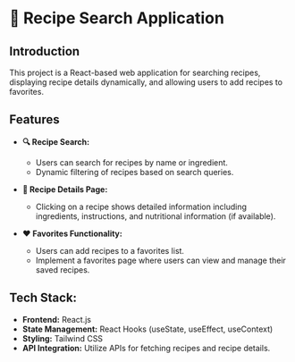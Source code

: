 # 🍳 Recipe Search Application

## Introduction

This project is a React-based web application for searching recipes, displaying recipe details dynamically, and allowing users to add recipes to favorites.

## Features

- **🔍 Recipe Search:**

  - Users can search for recipes by name or ingredient.
  - Dynamic filtering of recipes based on search queries.

- **📜 Recipe Details Page:**

  - Clicking on a recipe shows detailed information including ingredients, instructions, and nutritional information (if available).

- **❤️ Favorites Functionality:**

  - Users can add recipes to a favorites list.
  - Implement a favorites page where users can view and manage their saved recipes.

## Tech Stack:

- **Frontend:** React.js
- **State Management:** React Hooks (useState, useEffect, useContext)
- **Styling:** Tailwind CSS
- **API Integration:** Utilize APIs for fetching recipes and recipe details.
